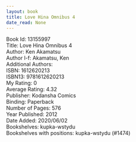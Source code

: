 ```yaml
---
layout: book
title: Love Hina Omnibus 4
date_read: None
---
```


Book Id: 13155997<br />
Title: Love Hina Omnibus 4<br />
Author: Ken Akamatsu<br />
Author l-f: Akamatsu, Ken<br />
Additional Authors: <br />
ISBN: 1612620213<br />
ISBN13: 9781612620213<br />
My Rating: 0<br />
Average Rating: 4.32<br />
Publisher: Kodansha Comics<br />
Binding: Paperback<br />
Number of Pages: 576<br />
Year Published: 2012<br />
Date Added: 2020/06/02<br />
Bookshelves: kupka-wstydu<br />
Bookshelves with positions: kupka-wstydu (#1474)<br />

